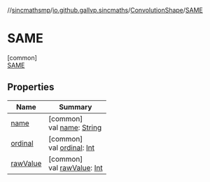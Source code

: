 //[sincmathsmp](../../../../index.md)/[io.github.gallvp.sincmaths](../../index.md)/[ConvolutionShape](../index.md)/[SAME](index.md)

# SAME

[common]\
[SAME](index.md)

## Properties

| Name | Summary |
|---|---|
| [name](../../-angle-sequence/-x-y-z/index.md#-372974862%2FProperties%2F1423245946) | [common]<br>val [name](../../-angle-sequence/-x-y-z/index.md#-372974862%2FProperties%2F1423245946): [String](https://kotlinlang.org/api/latest/jvm/stdlib/kotlin/-string/index.html) |
| [ordinal](../../-angle-sequence/-x-y-z/index.md#-739389684%2FProperties%2F1423245946) | [common]<br>val [ordinal](../../-angle-sequence/-x-y-z/index.md#-739389684%2FProperties%2F1423245946): [Int](https://kotlinlang.org/api/latest/jvm/stdlib/kotlin/-int/index.html) |
| [rawValue](../raw-value.md) | [common]<br>val [rawValue](../raw-value.md): [Int](https://kotlinlang.org/api/latest/jvm/stdlib/kotlin/-int/index.html) |
